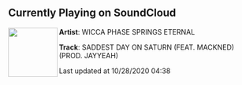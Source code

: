 ## Currently Playing on SoundCloud

[<img align="left" width="100" src="https://i1.sndcdn.com/artworks-000117595835-4wis9y-t50x50.jpg">](https://soundcloud.com/wiccaphasespringseternal/saddest-day-on-saturn-feat-mackned-prod-jayyeah?in=wiccaphasespringseternal/sets/abercrombie-me)

**Artist**: WICCA PHASE SPRINGS ETERNAL 

**Track**: SADDEST DAY ON SATURN (FEAT. MACKNED) (PROD. JAYYEAH)

Last updated at 10/28/2020 04:38
